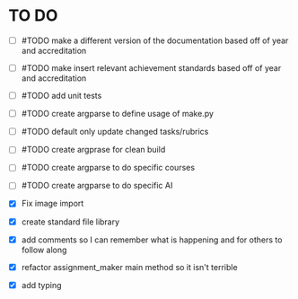 # TO DO

- [ ] #TODO make a different version of the documentation based off of year and accreditation
- [ ] #TODO make insert relevant achievement standards based off of year and accreditation
- [ ] #TODO add unit tests
- [ ] #TODO create argparse to define usage of make.py
- [ ] #TODO default only update changed tasks/rubrics
- [ ] #TODO create argprase for clean build
- [ ] #TODO create argparse to do specific courses
- [ ] #TODO create argparse to do specific AI 
- [X] Fix image import
- [X] create standard file library
- [X] add comments so I can remember what is happening and for others to follow along
- [X] refactor assignment_maker main method so it isn't terrible
- [X] add typing

